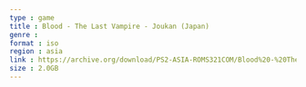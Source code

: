 ```yaml
---
type : game
title : Blood - The Last Vampire - Joukan (Japan)
genre : 
format : iso
region : asia
link : https://archive.org/download/PS2-ASIA-ROMS321COM/Blood%20-%20The%20Last%20Vampire%20-%20Joukan%20%28Japan%29.7z
size : 2.0GB
---
```

